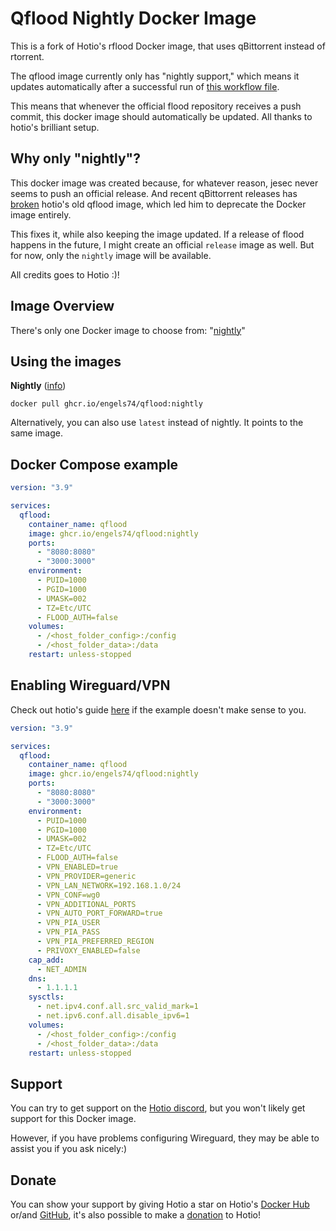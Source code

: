 # Qflood Nightly Docker Image

This is a fork of Hotio's rflood Docker image, that uses qBittorrent instead of rtorrent.

The qflood image currently only has "nightly support," which means it updates automatically after a successful run of [this workflow file](https://github.com/jesec/flood/actions/workflows/publish-rolling.yml).

This means that whenever the official flood repository receives a push commit, this docker image should automatically be updated. All thanks to hotio's brilliant setup.


## Why only "nightly"?

This docker image was created because, for whatever reason, jesec never seems to push an official release. And recent qBittorrent releases has [broken](https://github.com/jesec/flood/issues/629) hotio's old qflood image, which led him to deprecate the Docker image entirely.

This fixes it, while also keeping the image updated. If a release of flood happens in the future, I might create an official `release` image as well. But for now, only the `nightly` image will be available.

All credits goes to Hotio :)!


## Image Overview

There's only one Docker image to choose from: "[nightly](https://github.com/engels74/qflood/tree/nightly)"


## Using the images


**Nightly** ([info](https://github.com/engels74/qflood/pkgs/container/qflood))

`docker pull ghcr.io/engels74/qflood:nightly`

Alternatively, you can also use `latest` instead of nightly. It points to the same image.


## Docker Compose example

```yaml
version: "3.9"

services:
  qflood:
    container_name: qflood
    image: ghcr.io/engels74/qflood:nightly
    ports:
      - "8080:8080"
      - "3000:3000"
    environment:
      - PUID=1000
      - PGID=1000
      - UMASK=002
      - TZ=Etc/UTC
      - FLOOD_AUTH=false
    volumes:
      - /<host_folder_config>:/config
      - /<host_folder_data>:/data
    restart: unless-stopped
```

## Enabling Wireguard/VPN

Check out hotio's guide [here](https://hotio.dev/containers/wireguard/) if the example doesn't make sense to you.

```yaml
version: "3.9"

services:
  qflood:
    container_name: qflood
    image: ghcr.io/engels74/qflood:nightly
    ports:
      - "8080:8080"
      - "3000:3000"
    environment:
      - PUID=1000
      - PGID=1000
      - UMASK=002
      - TZ=Etc/UTC
      - FLOOD_AUTH=false
      - VPN_ENABLED=true
      - VPN_PROVIDER=generic
      - VPN_LAN_NETWORK=192.168.1.0/24
      - VPN_CONF=wg0
      - VPN_ADDITIONAL_PORTS
      - VPN_AUTO_PORT_FORWARD=true
      - VPN_PIA_USER
      - VPN_PIA_PASS
      - VPN_PIA_PREFERRED_REGION
      - PRIVOXY_ENABLED=false
    cap_add:
      - NET_ADMIN
    dns:
      - 1.1.1.1
    sysctls:
      - net.ipv4.conf.all.src_valid_mark=1
      - net.ipv6.conf.all.disable_ipv6=1
    volumes:
      - /<host_folder_config>:/config
      - /<host_folder_data>:/data
    restart: unless-stopped
```

## Support

You can try to get support on the [Hotio discord](https://hotio.dev/discord), but you won't likely get support for this Docker image. 

However, if you have problems configuring Wireguard, they may be able to assist you if you ask nicely:)


## Donate

You can show your support by giving Hotio a star on Hotio's [Docker Hub](https://hub.docker.com/u/hotio) or/and [GitHub](https://github.com/hotio), it's also possible to make a [donation](https://hotio.dev/donate) to Hotio!

